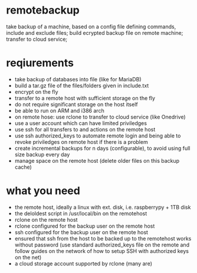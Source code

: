 # remotebackup
take backup of a machine, based on a config file defining commands, include and exclude files; build ecrypted backup file on remote machine; transfer to cloud service;

# reqiurements
- take backup of databases into file (like for MariaDB)
- build a tar.gz file of the files/folders given in include.txt
- encrypt on the fly
- transfer to a remote host with sufficient storage on the fly
- do not require significant storage on the host itself
- be able to run on ARM and i386 arch
- on remote hose: use rclone to transfer to cloud service (like Onedrive)
- use a user account which can have limited priviledges
- use ssh for all transfers to and actions on the remote host
- use ssh authorized_keys to automate remote login and being able to revoke priviledges on remote host if there is a problem
- create incremental backups for n days (configurable), to avoid using full size backup every day
- manage space on the remote host (delete older files on this backup cache)

# what you need
- the remote host, ideally a linux with ext. disk, i.e. raspberrypy + 1TB disk
- the deloldest script in /usr/local/bin on the remotehost
- rclone on the remote host
- rclone configured for the backup user on the remote host
- ssh configured for the backup user on the remote host
- ensured that ssh from the host to be backed up to the remotehost works without password (use standard authorized_keys file on the remote and follow guides on the network of how to setup SSH with authorized keys on the net)
- a cloud storage account supported by rclone (many are)
